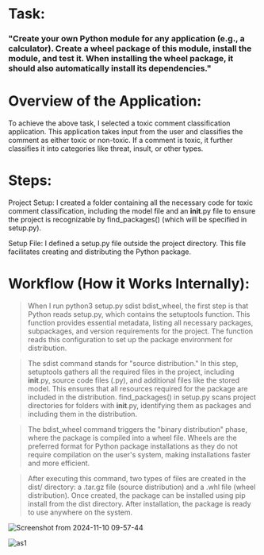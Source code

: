 # Task:
### "Create your own Python module for any application (e.g., a calculator). Create a wheel package of this module, install the module, and test it. When installing the wheel package, it should also automatically install its dependencies."

# Overview of the Application:
To achieve the above task, I selected a toxic comment classification application. This application takes input from the user and classifies the comment as either toxic or non-toxic. If a comment is toxic, it further classifies it into categories like threat, insult, or other types.

# Steps:
Project Setup: I created a folder containing all the necessary code for toxic comment classification, including the model file and an __init__.py file to ensure the project is recognizable by find_packages() (which will be specified in setup.py).

Setup File: I defined a setup.py file outside the project directory. This file facilitates creating and distributing the Python package.

# Workflow (How it Works Internally):
> When I run python3 setup.py sdist bdist_wheel, the first step is that Python reads setup.py, which contains the setuptools function. This function provides essential metadata, listing all necessary packages, subpackages, and version requirements for the project. The function reads this configuration to set up the package environment for distribution.

> The sdist command stands for "source distribution." In this step, setuptools gathers all the required files in the project, including __init__.py, source code files (.py), and additional files like the stored model. This ensures that all resources required for the package are included in the distribution. find_packages() in setup.py scans project directories for folders with __init__.py, identifying them as packages and including them in the distribution.

> The bdist_wheel command triggers the "binary distribution" phase, where the package is compiled into a wheel file. Wheels are the preferred format for Python package installations as they do not require compilation on the user's system, making installations faster and more efficient.

> After executing this command, two types of files are created in the dist/ directory: a .tar.gz file (source distribution) and a .whl file (wheel distribution). Once created, the package can be installed using pip install from the dist directory. After installation, the package is ready to use anywhere on the system.


![Screenshot from 2024-11-10 09-57-44](https://github.com/user-attachments/assets/75021e9c-8ada-4489-965a-de351b470c1a)


![as1](https://github.com/user-attachments/assets/a5818346-91bb-4533-a72f-5207b3af9f50)

